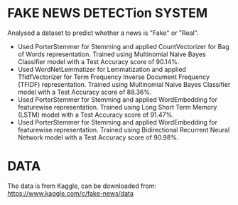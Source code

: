 # FAKE NEWS DETECTion SYSTEM
Analysed a dataset to predict whether a news is "Fake" or "Real".
- Used PorterStemmer for Stemming and applied CountVectorizer for Bag of Words representation. Trained using Multinomial Naive Bayes Classifier model with a Test Accuracy score of 90.14%.
- Used WordNetLemmatizer for Lemmatization and applied TfidfVectorizer for Term Frequency Inverse Document Frequency (TFIDF) representation. Trained using Multinomial Naive Bayes Classifier model with a Test Accuracy score of 88.36%.
- Used PorterStemmer for Stemming and applied WordEmbedding for featurewise representation. Trained using Long Short Term Memory (LSTM) model with a Test Accuracy score of 91.47%.
- Used PorterStemmer for Stemming and applied WordEmbedding for featurewise representation. Trained using Bidirectional Recurrent Neural Network model with a Test Accuracy score of 90.98%.
# DATA
The data is from Kaggle, can be downloaded from:
https://www.kaggle.com/c/fake-news/data
